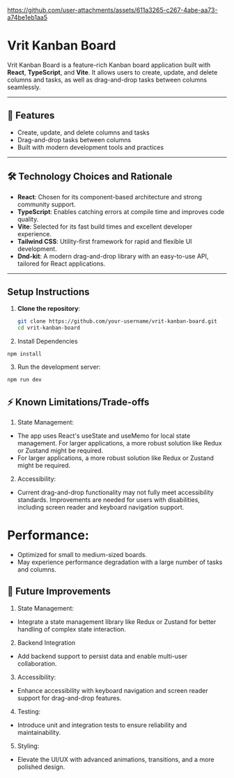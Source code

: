 https://github.com/user-attachments/assets/611a3265-c267-4abe-aa73-a74be1eb1aa5

# Vrit Kanban Board

Vrit Kanban Board is a feature-rich Kanban board application built with **React**, **TypeScript**, and **Vite**. It allows users to create, update, and delete columns and tasks, as well as drag-and-drop tasks between columns seamlessly.

---

## 🚀 Features

- Create, update, and delete columns and tasks
- Drag-and-drop tasks between columns
- Built with modern development tools and practices

---

## 🛠️ Technology Choices and Rationale

- **React**: Chosen for its component-based architecture and strong community support.
- **TypeScript**: Enables catching errors at compile time and improves code quality.
- **Vite**: Selected for its fast build times and excellent developer experience.
- **Tailwind CSS**: Utility-first framework for rapid and flexible UI development.
- **Dnd-kit**: A modern drag-and-drop library with an easy-to-use API, tailored for React applications.

---

## Setup Instructions

1. **Clone the repository**:
   ```sh
   git clone https://github.com/your-username/vrit-kanban-board.git
   cd vrit-kanban-board
   
2. Install Dependencies
```
npm install
```


3. Run the development server:
```
npm run dev
```

## ⚡ Known Limitations/Trade-offs
1. State Management:
- The app uses React's useState and useMemo for local state management.
For larger applications, a more robust solution like Redux or Zustand might be required.
- For larger applications, a more robust solution like Redux or Zustand might be required.

2. Accessibility:
- Current drag-and-drop functionality may not fully meet accessibility standards.
 Improvements are needed for users with disabilities, including screen reader and keyboard navigation support.

# Performance:
- Optimized for small to medium-sized boards.
- May experience performance degradation with a large number of tasks and columns.

## 🚧 Future Improvements
1. State Management:
- Integrate a state management library like Redux or Zustand for better handling of complex state interaction.
2. Backend Integration
- Add backend support to persist data and enable multi-user collaboration.
3. Accessibility:
- Enhance accessibility with keyboard navigation and screen reader support for drag-and-drop features.
4. Testing:
- Introduce unit and integration tests to ensure reliability and maintainability.
5. Styling:
- Elevate the UI/UX with advanced animations, transitions, and a more polished design.








